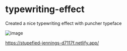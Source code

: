 # typewriting-effect
Created a nice typewriting effect with puncher typeface

![image](https://user-images.githubusercontent.com/70833594/146575884-c689da9e-c2ca-4351-bb2e-49bd59f2e839.png)

https://stupefied-jennings-d7117f.netlify.app/



